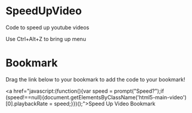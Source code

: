# SpeedUpVideo
Code to speed up youtube videos

Use Ctrl+Alt+Z to bring up menu


# Bookmark
Drag the link below to your bookmark to add the code to your bookmark!

<a href="javascript:(function(){var speed = prompt("Speed?");if (speed!==null){document.getElementsByClassName('html5-main-video')[0].playbackRate = speed;}})();">Speed Up Video Bookmark</a>
